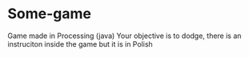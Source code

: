 # Some-game
Game made in Processing (java)
Your objective is to dodge, there is an instruciton inside the game but it is in Polish
